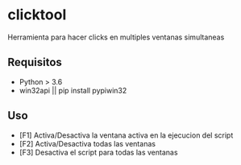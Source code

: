# clicktool
Herramienta para hacer clicks en multiples ventanas simultaneas


## Requisitos
  * Python > 3.6
  * win32api || pip install pypiwin32


## Uso
  * [F1] Activa/Desactiva la ventana activa en la ejecucion del script
  * [F2] Activa/Desactiva todas las ventanas 
  * [F3] Desactiva el script para todas las ventanas